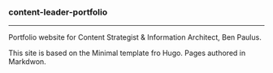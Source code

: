 ### content-leader-portfolio

-----

Portfolio website for Content Strategist & Information Architect, Ben Paulus. 

This site is based on the Minimal template fro Hugo. Pages authored in Markdwon. 